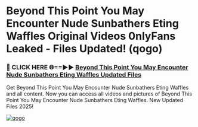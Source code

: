 # Beyond This Point You May Encounter Nude Sunbathers Eting Waffles Original Videos 0nlyFans Leaked - Files Updated! (qogo)

<h3>🔴 CLICK HERE 🌐==►► <a href="https://tinyurl.com/yrmya6cz" rel="nofollow">Beyond This Point You May Encounter Nude Sunbathers Eting Waffles Updated Files</a></h3>

Get Beyond This Point You May Encounter Nude Sunbathers Eting Waffles and all content. Now you can access all videos and pictures of Beyond This Point You May Encounter Nude Sunbathers Eting Waffles. New Updated Files 2025!

[![qogo](https://i.imgur.com/FMdXYCs.gif)](https://tinyurl.com/yrmya6cz)
